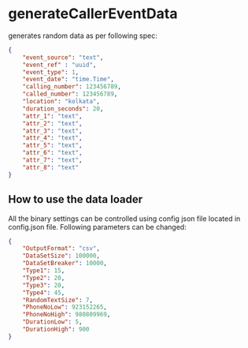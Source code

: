 # generateCallerEventData

generates random data as per following spec:

```json
{
    "event_source": "text",
    "event_ref" : "uuid",
    "event_type": 1,
    "event_date": "time.Time",
    "calling_number": 123456789,
    "called_number": 123456789,
    "location": "kolkata",
    "duration_seconds": 20,
    "attr_1": "text",
    "attr_2": "text",
    "attr_3": "text",
    "attr_4": "text",
    "attr_5": "text",
    "attr_6": "text",
    "attr_7": "text",
    "attr_8": "text"
}
```

## How to use the data loader

All the binary settings can be controlled using config json file located in config.json file. Following parameters can be changed: 

```json
{
    "OutputFormat": "csv",
    "DataSetSize": 100000,
    "DataSetBreaker": 10000,
    "Type1": 15,
    "Type2": 20,
    "Type3": 20,
    "Type4": 45,
    "RandomTextSize": 7,
    "PhoneNoLow": 923152265,
    "PhoneNoHigh": 980809969,
    "DurationLow": 5,
    "DurationHigh": 900
}

```
